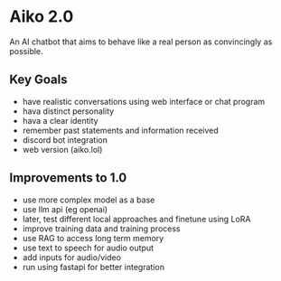 # Aiko 2.0
An AI chatbot that aims to behave like a real person as convincingly as possible.

## Key Goals
- have realistic conversations using web interface or chat program
- hava distinct personality
- hava a clear identity
- remember past statements and information received
- discord bot integration
- web version (aiko.lol)

## Improvements to 1.0
- use more complex model as a base
- use llm api (eg openai)
- later, test different local approaches and finetune using LoRA
- improve training data and training process
- use RAG to access long term memory
- use text to speech for audio output
- add inputs for audio/video
- run using fastapi for better integration 
